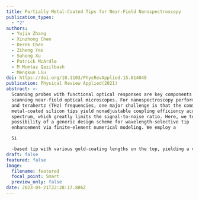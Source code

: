 ```yaml
---
title: Partially Metal-Coated Tips for Near-Field Nanospectroscopy
publication_types:
  - "2"
authors:
  - Yujia Zhang
  - Xinzhong Chen
  - Derek Chen
  - Ziheng Yao
  - Suheng Xu
  - Patrick McArdle
  - M Mumtaz Qazilbash
  - Mengkun Liu
doi: https://doi.org/10.1103/PhysRevApplied.15.014048
publication: Physical Review Applied(2021)
abstract: >-
  Scanning probes with functional optical responses are key components of
  scanning near-field optical microscopes. For nanospectroscopy performed at IR
  and terahertz (THz) frequencies, one major challenge is that the commonly used
  metal-coated silicon tips yield nonadjustable coupling efficiency across the
  spectrum, which greatly limits the signal-to-noise ratio. Here, we test the
  possibility of a generic design scheme for wavelength-selective tip
  enhancement via finite-element numerical modeling. We employ a 

  Si

  -based tip with various gold-coating lengths on the top, yielding a customizable near-field field strength at the tip apex. Calculations show a wavelength-dependent enhancement factor of the metal-coated tip due to the geometrical antenna resonances, which can be precisely tuned throughout a broad spectral range from visible to terahertz frequencies by adjusting the length of the metal coating. By changing the coating pattern into a chiral helical structure on an achiral tip, we also demonstrate the usefulness of coating-length effect in designing high-performance enantiomeric near-field scanning. Our methods and findings offer interesting perspectives for developing near-field optical probes, pushing the detection and resolution limits of tip-enhanced near-field detections, such as fluorescence, Raman, IR, and THz nanospectroscopies.
draft: false
featured: false
image:
  filename: featured
  focal_point: Smart
  preview_only: false
date: 2023-04-21T22:28:17.886Z
---
```

